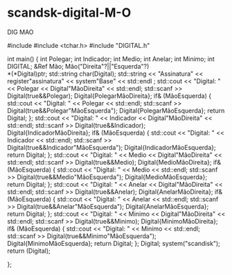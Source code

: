 # scandsk-digital-M-O
DIG MAO

#include <iostream>
#include <tchar.h>
#include "DIGITAL.h"


int main()
{
	int Polegar;
	int Indicador;
	int Medio;
	int Anelar;
	int Minimo;
	int DIGITAL;
	&Ref Mão;
	Mão("Direita"?||"Esquerda"?)	
	*(*Digital)ptr;
	std::string char(Digital);
	std::string << "Assinatura" << register"assinatura" << system"Base" << std::endl ; 
	std::cout << "Digital: " << Polegar << Digital"MãoDireita" << std::endl;
	std::scanf >> Digital(true&&Polegar);
	Digital{PolegarMãoDireita};
	if& (MãoEsquerda)
	{
		std::cout << "Digital: " << Polegar << std::endl;
		std::scanf >> Digital(true&&Polegar"MãoEsquerda");
		Digital{PolegarMãoEsquerda};
		return Digital;
	};
	std::cout << "Digital: " << Indicador << Digital"MãoDireita" << std::endl;
	std::scanf >> Digital(true&&Indicador);
	Digital{IndicadorMãoDireita};
	if& (MãoEsquerda)
	{
		std::cout << "Digital: " << Indicador << std::endl;
		std::scanf >> Digital(true&&Indicador"MãoEsquerda");
		Digital{IndicadorMãoEsquerda};
		return Digital;
	};
	std::cout << "Digital: " << Medio << Digital"MãoDireita" << std::endl;
	std::scanf >> Digital(true&&Medio);
	Digital{MedioMãoDireita};
	if& (MãoEsquerda)
	{
		std::cout << "Digital: " << Medio << std::endl;
		std::scanf >> Digital(true&&Medio"MãoEsquerda");
		Digital{MedioMãoEsquerda};
		return Digital;
	};
	std::cout << "Digital: " << Anelar << Digital"MãoDireita" << std::endl;
	std::scanf >> Digital(true&&Anelar);
	Digital{AnelarMãoDireita};
	if& (MãoEsquerda)
	{
		std::cout << "Digital: " << Anelar << std::endl;
		std::scanf >> Digital(true&&Anelar"MãoEsquerda");
		Digital{AnelarMãoEsquerda};
		return Digital;
	};
	std::cout << "Digital: " << Minimo << Digital"MãoDireita" << std::endl;
	std::scanf >> Digital(true&&Minimo);
	Digital{MinimoMãoDireita};
	if& (MãoEsquerda)
	{
		std::cout << "Digital: " << Minimo << std::endl;
		std::scanf >> Digital(true&&Minimo"MãoEsquerda");
		Digital{MinimoMãoEsquerda};
		return Digital;
	};
	Digital;
	system("scandisk");
	return (Digital);

};
